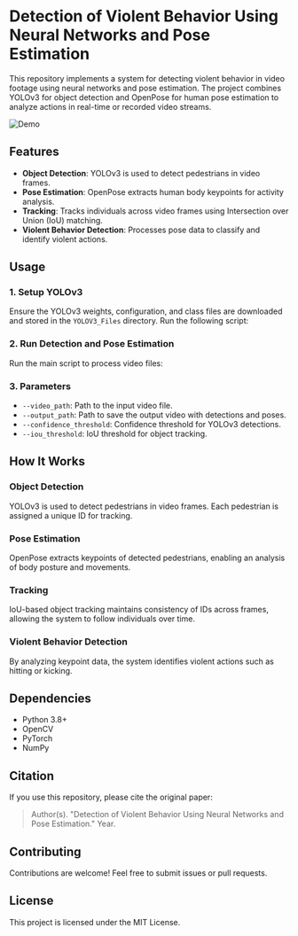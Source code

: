 # Detection of Violent Behavior Using Neural Networks and Pose Estimation

This repository implements a system for detecting violent behavior in video footage using neural networks and pose estimation. The project combines YOLOv3 for object detection and OpenPose for human pose estimation to analyze actions in real-time or recorded video streams.

![Demo](https://github.com/user-attachments/assets/8b27306f-289a-467b-ab5a-cbd39aa09bf0)



## Features
- **Object Detection**: YOLOv3 is used to detect pedestrians in video frames.
- **Pose Estimation**: OpenPose extracts human body keypoints for activity analysis.
- **Tracking**: Tracks individuals across video frames using Intersection over Union (IoU) matching.
- **Violent Behavior Detection**: Processes pose data to classify and identify violent actions.



## Usage

### 1. Setup YOLOv3
Ensure the YOLOv3 weights, configuration, and class files are downloaded and stored in the `YOLOV3_Files` directory. Run the following script:


### 2. Run Detection and Pose Estimation
Run the main script to process video files:


### 3. Parameters
- `--video_path`: Path to the input video file.
- `--output_path`: Path to save the output video with detections and poses.
- `--confidence_threshold`: Confidence threshold for YOLOv3 detections.
- `--iou_threshold`: IoU threshold for object tracking.

## How It Works

### Object Detection
YOLOv3 is used to detect pedestrians in video frames. Each pedestrian is assigned a unique ID for tracking.

### Pose Estimation
OpenPose extracts keypoints of detected pedestrians, enabling an analysis of body posture and movements.



### Tracking
IoU-based object tracking maintains consistency of IDs across frames, allowing the system to follow individuals over time.

### Violent Behavior Detection
By analyzing keypoint data, the system identifies violent actions such as hitting or kicking.

## Dependencies
- Python 3.8+
- OpenCV
- PyTorch
- NumPy

## Citation
If you use this repository, please cite the original paper:

> Author(s). "Detection of Violent Behavior Using Neural Networks and Pose Estimation." Year.

## Contributing
Contributions are welcome! Feel free to submit issues or pull requests.

## License
This project is licensed under the MIT License.

